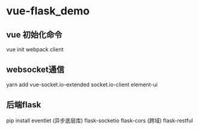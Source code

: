 # vue-flask_demo

## vue 初始化命令
vue init webpack client

## websocket通信 
yarn add vue-socket.io-extended socket.io-client element-ui

## 后端flask
pip install eventlet (异步底层库)
flask-socketio  flask-cors (跨域) flask-restful
